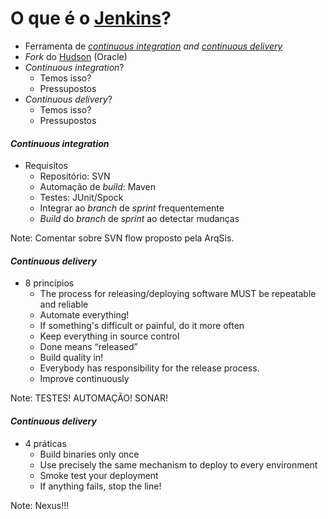 # O que é o [Jenkins][0]?

- Ferramenta de _[continuous integration][1] and [continuous delivery][2]_
- _Fork_ do [Hudson][3] (Oracle)
- _Continuous integration_?
  - Temos isso?
  - Pressupostos
- _Continuous delivery_?
  - Temos isso?
  - Pressupostos

[0]:https://jenkins.io/
[1]:https://martinfowler.com/articles/continuousIntegration.html
[2]:https://dzone.com/articles/8-principles-continuous
[3]:http://hudson-ci.org/


#### _Continuous integration_
- Requisitos
  - Repositório: SVN
  - Automação de _build_: Maven
  - Testes: JUnit/Spock
  - Integrar ao _branch_ de _sprint_ frequentemente
  - _Build_ do _branch_ de _sprint_ ao detectar mudanças

Note:
Comentar sobre SVN flow proposto pela ArqSis.


#### _Continuous delivery_
- 8 princípios
  - The process for releasing/deploying software MUST be repeatable and reliable
  - Automate everything!
  - If something's difficult or painful, do it more often
  - Keep everything in source control
  - Done means “released”
  - Build quality in!
  - Everybody has responsibility for the release process.
  - Improve continuously

Note:
TESTES! AUTOMAÇÃO! SONAR!


#### _Continuous delivery_
- 4 práticas
  - Build binaries only once
  - Use precisely the same mechanism to deploy to every environment
  - Smoke test your deployment
  - If anything fails, stop the line!

Note:
Nexus!!!